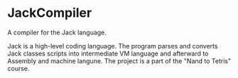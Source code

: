 # JackCompiler

A compiler for the Jack language. 

Jack is a high-level coding language. The program parses and converts Jack classes scripts into intermediate VM language and afterward to Assembly and machine langune.
The project is a part of the "Nand to Tetris" course.

